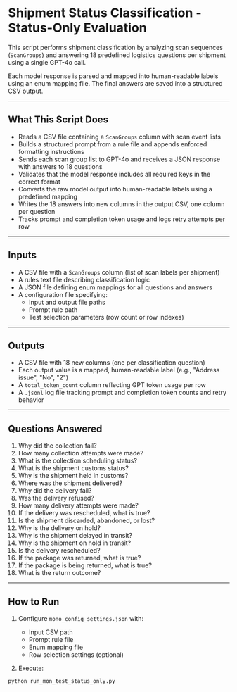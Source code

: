 # Shipment Status Classification - Status-Only Evaluation

This script performs shipment classification by analyzing scan sequences (`ScanGroups`) and answering 18 predefined logistics questions per shipment using a single GPT-4o call.

Each model response is parsed and mapped into human-readable labels using an enum mapping file. The final answers are saved into a structured CSV output.

---

## What This Script Does

- Reads a CSV file containing a `ScanGroups` column with scan event lists
- Builds a structured prompt from a rule file and appends enforced formatting instructions
- Sends each scan group list to GPT-4o and receives a JSON response with answers to 18 questions
- Validates that the model response includes all required keys in the correct format
- Converts the raw model output into human-readable labels using a predefined mapping
- Writes the 18 answers into new columns in the output CSV, one column per question
- Tracks prompt and completion token usage and logs retry attempts per row

---

## Inputs

- A CSV file with a `ScanGroups` column (list of scan labels per shipment)
- A rules text file describing classification logic
- A JSON file defining enum mappings for all questions and answers
- A configuration file specifying:
  - Input and output file paths
  - Prompt rule path
  - Test selection parameters (row count or row indexes)

---

## Outputs

- A CSV file with 18 new columns (one per classification question)
- Each output value is a mapped, human-readable label (e.g., "Address issue", "No", "2")
- A `total_token_count` column reflecting GPT token usage per row
- A `.jsonl` log file tracking prompt and completion token counts and retry behavior

---

## Questions Answered

1. Why did the collection fail?
2. How many collection attempts were made?
3. What is the collection scheduling status?
4. What is the shipment customs status?
5. Why is the shipment held in customs?
6. Where was the shipment delivered?
7. Why did the delivery fail?
8. Was the delivery refused?
9. How many delivery attempts were made?
10. If the delivery was rescheduled, what is true?
11. Is the shipment discarded, abandoned, or lost?
12. Why is the delivery on hold?
13. Why is the shipment delayed in transit?
14. Why is the shipment on hold in transit?
15. Is the delivery rescheduled?
16. If the package was returned, what is true?
17. If the package is being returned, what is true?
18. What is the return outcome?

---

## How to Run

1. Configure `mono_config_settings.json` with:
   - Input CSV path
   - Prompt rule file
   - Enum mapping file
   - Row selection settings (optional)

2. Execute:

```bash
python run_mon_test_status_only.py
